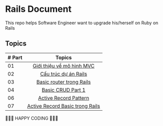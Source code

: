 # Rails Document

This repo helps Software Engineer want to upgrade his/herself on Ruby on Rails

## Topics

| # Part |                        Topics                        |
| ------ | :--------------------------------------------------: |
| 01     | [Giới thiệu về mô hình MVC](./mvc-preview/index.md)  |
| 02     |  [Cấu trúc dự án Rails](./rails-structure/index.md)  |
| 03     | [Basic router trong Rails](./basic-concept/index.md) |
| 04     |     [Basic CRUD Part 1](./basic-crud1/index.md)      |
| 06     |              [Active Record Pattern]()               |
| 07     |         [Active Record Basic trong Rails]()          |

🧡🧡🧡 HAPPY CODING 🧡🧡🧡
